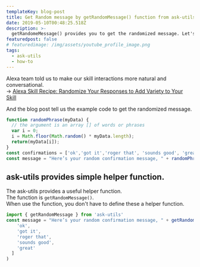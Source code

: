 ```yaml
---
templateKey: blog-post
title: Get Random message by getRandomMessage() function from ask-utils
date: 2019-05-10T00:48:25.518Z
description: >-
  getRandomeMessage() provides you to get the randomized message. Let's make your skill more engaging.
featuredpost: false
# featuredimage: /img/assets/youtube_profile_image.png 
tags:
  - ask-utils
  - how-to
---
```

Alexa team told us to make our skill interactions more natural and conversational.  
-> [Alexa Skill Recipe: Randomize Your Responses to Add Variety to Your Skill](https://developer.amazon.com/ja/blogs/alexa/post/37e732b7-48fa-4940-9f12-9ffde7eeeaf8/alexa-skill-recipe-randomize-your-responses-to-add-variety-to-your-skill)

And the blog post tell us the example code to get the randomized message.  

```javascript
function randomPhrase(myData) {
  // the argument is an array [] of words or phrases
  var i = 0;
  i = Math.floor(Math.random() * myData.length);
  return(myData[i]);
}
const confirmations = ['ok','got it','roger that', 'sounds good', 'great'];
const message = "Here’s your random confirmation message, " + randomPhrase(confirmations))
```

## ask-utils provides simple helper function.
The ask-utils provides a useful helper function.   
The function is `getRandomMessage()`.  
When use the function, you don't have to define these a helper function.

```typescript
import { getRandomMessage } from 'ask-utils'
const message = "Here’s your random confirmation message, " + getRandomMessage([
    'ok',
    'got it',
    'roger that',
    'sounds good',
    'great'
  ]
)
```

